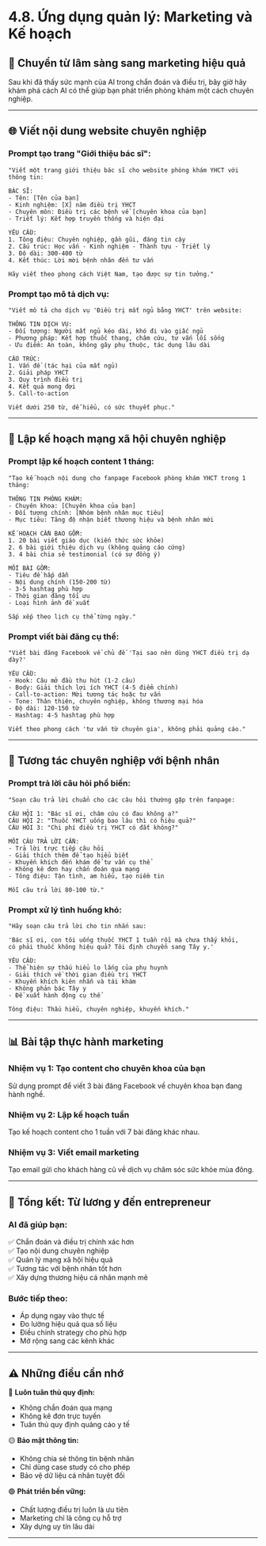 # 4.8. Ứng dụng quản lý: Marketing và Kế hoạch

## 🎯 **Chuyển từ lâm sàng sang marketing hiệu quả**

Sau khi đã thấy sức mạnh của AI trong chẩn đoán và điều trị, bây giờ hãy khám phá cách AI có thể giúp bạn phát triển phòng khám một cách chuyên nghiệp.

---

## 🌐 **Viết nội dung website chuyên nghiệp**

### **Prompt tạo trang "Giới thiệu bác sĩ":**

```
"Viết một trang giới thiệu bác sĩ cho website phòng khám YHCT với thông tin:

BÁC SĨ:
- Tên: [Tên của bạn]
- Kinh nghiệm: [X] năm điều trị YHCT
- Chuyên môn: Điều trị các bệnh về [chuyên khoa của bạn]
- Triết lý: Kết hợp truyền thống và hiện đại

YÊU CẦU:
1. Tông điệu: Chuyên nghiệp, gần gũi, đáng tin cậy
2. Cấu trúc: Học vấn - Kinh nghiệm - Thành tựu - Triết lý
3. Độ dài: 300-400 từ
4. Kết thúc: Lời mời bệnh nhân đến tư vấn

Hãy viết theo phong cách Việt Nam, tạo được sự tin tưởng."
```

### **Prompt tạo mô tả dịch vụ:**

```
"Viết mô tả cho dịch vụ 'Điều trị mất ngủ bằng YHCT' trên website:

THÔNG TIN DỊCH VỤ:
- Đối tượng: Người mất ngủ kéo dài, khó đi vào giấc ngủ
- Phương pháp: Kết hợp thuốc thang, châm cứu, tư vấn lối sống
- Ưu điểm: An toàn, không gây phụ thuộc, tác dụng lâu dài

CẤU TRÚC:
1. Vấn đề (tác hại của mất ngủ)
2. Giải pháp YHCT
3. Quy trình điều trị
4. Kết quả mong đợi
5. Call-to-action

Viết dưới 250 từ, dễ hiểu, có sức thuyết phục."
```

---

## 📱 **Lập kế hoạch mạng xã hội chuyên nghiệp**

### **Prompt lập kế hoạch content 1 tháng:**

```
"Tạo kế hoạch nội dung cho fanpage Facebook phòng khám YHCT trong 1 tháng:

THÔNG TIN PHÒNG KHÁM:
- Chuyên khoa: [Chuyên khoa của bạn]
- Đối tượng chính: [Nhóm bệnh nhân mục tiêu]
- Mục tiêu: Tăng độ nhận biết thương hiệu và bệnh nhân mới

KẾ HOẠCH CẦN BAO GỒM:
1. 20 bài viết giáo dục (kiến thức sức khỏe)
2. 6 bài giới thiệu dịch vụ (không quảng cáo cứng)
3. 4 bài chia sẻ testimonial (có sự đồng ý)

MỖI BÀI GỒM:
- Tiêu đề hấp dẫn
- Nội dung chính (150-200 từ)
- 3-5 hashtag phù hợp
- Thời gian đăng tối ưu
- Loại hình ảnh đề xuất

Sắp xếp theo lịch cụ thể từng ngày."
```

### **Prompt viết bài đăng cụ thể:**

```
"Viết bài đăng Facebook về chủ đề 'Tại sao nên dùng YHCT điều trị dạ dày?'

YÊU CẦU:
- Hook: Câu mở đầu thu hút (1-2 câu)
- Body: Giải thích lợi ích YHCT (4-5 điểm chính)
- Call-to-action: Mời tương tác hoặc tư vấn
- Tone: Thân thiện, chuyên nghiệp, không thương mại hóa
- Độ dài: 120-150 từ
- Hashtag: 4-5 hashtag phù hợp

Viết theo phong cách 'tư vấn từ chuyên gia', không phải quảng cáo."
```

---

## 💬 **Tương tác chuyên nghiệp với bệnh nhân**

### **Prompt trả lời câu hỏi phổ biến:**

```
"Soạn câu trả lời chuẩn cho các câu hỏi thường gặp trên fanpage:

CÂU HỎI 1: "Bác sĩ ơi, châm cứu có đau không ạ?"
CÂU HỎI 2: "Thuốc YHCT uống bao lâu thì có hiệu quả?"
CÂU HỎI 3: "Chi phí điều trị YHCT có đắt không?"

MỖI CÂU TRẢ LỜI CẦN:
- Trả lời trực tiếp câu hỏi
- Giải thích thêm để tạo hiểu biết
- Khuyến khích đến khám để tư vấn cụ thể
- Không kê đơn hay chẩn đoán qua mạng
- Tông điệu: Tận tình, am hiểu, tạo niềm tin

Mỗi câu trả lời 80-100 từ."
```

### **Prompt xử lý tình huống khó:**

```
"Hãy soạn câu trả lời cho tin nhắn sau:

'Bác sĩ ơi, con tôi uống thuốc YHCT 1 tuần rồi mà chưa thấy khỏi,
có phải thuốc không hiệu quả? Tôi định chuyển sang Tây y.'

YÊU CẦU:
- Thể hiện sự thấu hiểu lo lắng của phụ huynh
- Giải thích về thời gian điều trị YHCT
- Khuyến khích kiên nhẫn và tái khám
- Không phản bác Tây y
- Đề xuất hành động cụ thể

Tông điệu: Thấu hiểu, chuyên nghiệp, khuyến khích."
```

---

## 📊 **Bài tập thực hành marketing**

### **Nhiệm vụ 1: Tạo content cho chuyên khoa của bạn**

Sử dụng prompt để viết 3 bài đăng Facebook về chuyên khoa bạn đang hành nghề.

### **Nhiệm vụ 2: Lập kế hoạch tuần**

Tạo kế hoạch content cho 1 tuần với 7 bài đăng khác nhau.

### **Nhiệm vụ 3: Viết email marketing**

Tạo email gửi cho khách hàng cũ về dịch vụ chăm sóc sức khỏe mùa đông.

---

## 🎯 **Tổng kết: Từ lương y đến entrepreneur**

### **AI đã giúp bạn:**

✅ Chẩn đoán và điều trị chính xác hơn  
✅ Tạo nội dung chuyên nghiệp  
✅ Quản lý mạng xã hội hiệu quả  
✅ Tương tác với bệnh nhân tốt hơn  
✅ Xây dựng thương hiệu cá nhân mạnh mẽ

### **Bước tiếp theo:**

- Áp dụng ngay vào thực tế
- Đo lường hiệu quả qua số liệu
- Điều chỉnh strategy cho phù hợp
- Mở rộng sang các kênh khác

---

## ⚠️ **Những điều cần nhớ**

🔴 **Luôn tuân thủ quy định:**

- Không chẩn đoán qua mạng
- Không kê đơn trực tuyến
- Tuân thủ quy định quảng cáo y tế

🟡 **Bảo mật thông tin:**

- Không chia sẻ thông tin bệnh nhân
- Chỉ dùng case study có cho phép
- Bảo vệ dữ liệu cá nhân tuyệt đối

🟢 **Phát triển bền vững:**

- Chất lượng điều trị luôn là ưu tiên
- Marketing chỉ là công cụ hỗ trợ
- Xây dựng uy tín lâu dài

---
